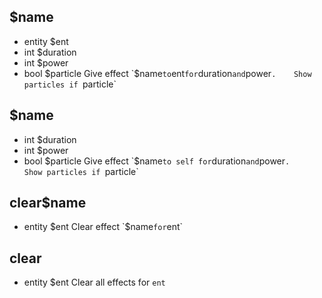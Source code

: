 ## $name
- entity $ent
- int $duration
- int $power
- bool $particle
Give effect `$name` to `ent` for `duration` and `power`.    Show particles if `particle`
## $name
- int $duration
- int $power
- bool $particle
Give effect `$name` to self for `duration` and `power`.    Show particles if `particle`
## clear$name
- entity $ent
Clear effect `$name` for `ent`
## clear
- entity $ent
Clear all effects for `ent`
